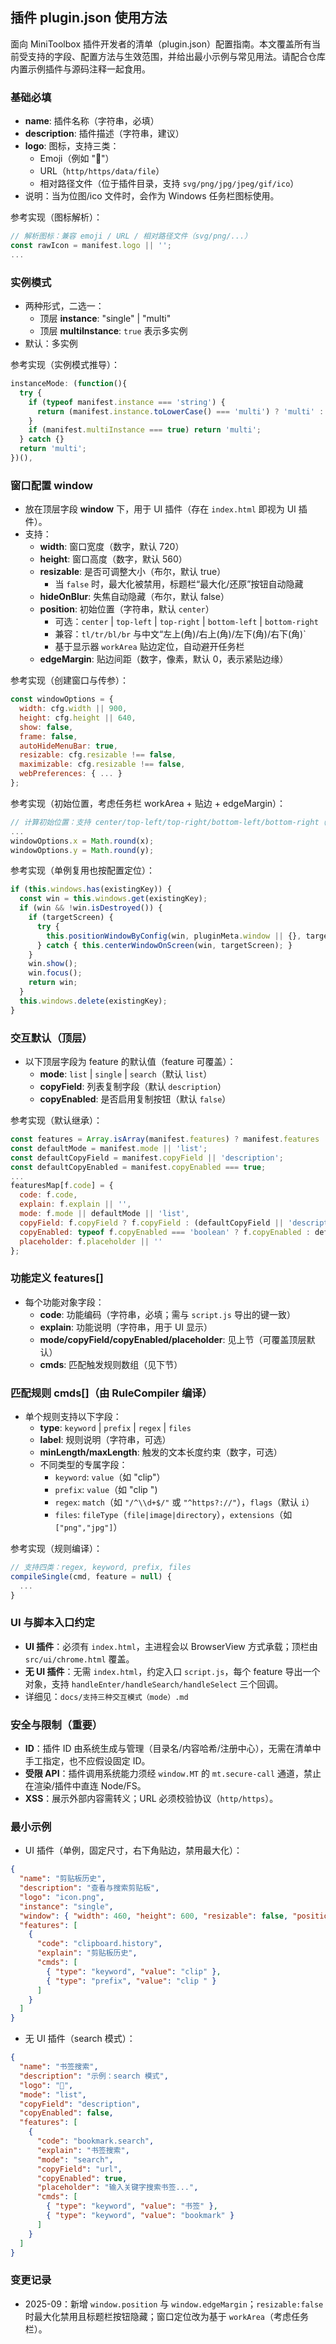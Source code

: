 ## 插件 plugin.json 使用方法

面向 MiniToolbox 插件开发者的清单（plugin.json）配置指南。本文覆盖所有当前受支持的字段、配置方法与生效范围，并给出最小示例与常见用法。请配合仓库内置示例插件与源码注释一起食用。

### 基础必填
- **name**: 插件名称（字符串，必填）
- **description**: 插件描述（字符串，建议）
- **logo**: 图标，支持三类：
  - Emoji（例如 "🔧"）
  - URL（`http/https/data/file`）
  - 相对路径文件（位于插件目录，支持 `svg/png/jpg/jpeg/gif/ico`）
- 说明：当为位图/ico 文件时，会作为 Windows 任务栏图标使用。

参考实现（图标解析）：
```106:123:src/core/pluginManager.js
// 解析图标：兼容 emoji / URL / 相对路径文件（svg/png/...）
const rawIcon = manifest.logo || '';
...
```

### 实例模式
- 两种形式，二选一：
  - 顶层 **instance**: "single" | "multi"
  - 顶层 **multiInstance**: `true` 表示多实例
- 默认：多实例

参考实现（实例模式推导）：
```135:143:src/core/pluginManager.js
instanceMode: (function(){
  try {
    if (typeof manifest.instance === 'string') {
      return (manifest.instance.toLowerCase() === 'multi') ? 'multi' : 'single';
    }
    if (manifest.multiInstance === true) return 'multi';
  } catch {}
  return 'multi';
})(),
```

### 窗口配置 window
- 放在顶层字段 **window** 下，用于 UI 插件（存在 `index.html` 即视为 UI 插件）。
- 支持：
  - **width**: 窗口宽度（数字，默认 720）
  - **height**: 窗口高度（数字，默认 560）
  - **resizable**: 是否可调整大小（布尔，默认 true）
    - 当 `false` 时，最大化被禁用，标题栏“最大化/还原”按钮自动隐藏
  - **hideOnBlur**: 失焦自动隐藏（布尔，默认 false）
  - **position**: 初始位置（字符串，默认 `center`）
    - 可选：`center` | `top-left` | `top-right` | `bottom-left` | `bottom-right`
    - 兼容：`tl/tr/bl/br` 与中文“左上(角)/右上(角)/左下(角)/右下(角)`
    - 基于显示器 `workArea` 贴边定位，自动避开任务栏
  - **edgeMargin**: 贴边间距（数字，像素，默认 0，表示紧贴边缘）

参考实现（创建窗口与传参）：
```62:83:src/core/windowManager.js
const windowOptions = {
  width: cfg.width || 900,
  height: cfg.height || 640,
  show: false,
  frame: false,
  autoHideMenuBar: true,
  resizable: cfg.resizable !== false,
  maximizable: cfg.resizable !== false,
  webPreferences: { ... }
};
```

参考实现（初始位置，考虑任务栏 workArea + 贴边 + edgeMargin）：
```85:121:src/core/windowManager.js
// 计算初始位置：支持 center/top-left/top-right/bottom-left/bottom-right（基于 workArea，考虑任务栏）
...
windowOptions.x = Math.round(x);
windowOptions.y = Math.round(y);
```

参考实现（单例复用也按配置定位）：
```36:51:src/core/windowManager.js
if (this.windows.has(existingKey)) {
  const win = this.windows.get(existingKey);
  if (win && !win.isDestroyed()) {
    if (targetScreen) {
      try {
        this.positionWindowByConfig(win, pluginMeta.window || {}, targetScreen);
      } catch { this.centerWindowOnScreen(win, targetScreen); }
    }
    win.show();
    win.focus();
    return win;
  }
  this.windows.delete(existingKey);
}
```

### 交互默认（顶层）
- 以下顶层字段为 feature 的默认值（feature 可覆盖）：
  - **mode**: `list` | `single` | `search`（默认 `list`）
  - **copyField**: 列表复制字段（默认 `description`）
  - **copyEnabled**: 是否启用复制按钮（默认 `false`）

参考实现（默认继承）：
```86:104:src/core/pluginManager.js
const features = Array.isArray(manifest.features) ? manifest.features : [];
const defaultMode = manifest.mode || 'list';
const defaultCopyField = manifest.copyField || 'description';
const defaultCopyEnabled = manifest.copyEnabled === true;
...
featuresMap[f.code] = {
  code: f.code,
  explain: f.explain || '',
  mode: f.mode || defaultMode || 'list',
  copyField: f.copyField ? f.copyField : (defaultCopyField || 'description'),
  copyEnabled: typeof f.copyEnabled === 'boolean' ? f.copyEnabled : defaultCopyEnabled,
  placeholder: f.placeholder || ''
};
```

### 功能定义 features[]
- 每个功能对象字段：
  - **code**: 功能编码（字符串，必填；需与 `script.js` 导出的键一致）
  - **explain**: 功能说明（字符串，用于 UI 显示）
  - **mode/copyField/copyEnabled/placeholder**: 见上节（可覆盖顶层默认）
  - **cmds**: 匹配触发规则数组（见下节）

### 匹配规则 cmds[]（由 RuleCompiler 编译）
- 单个规则支持以下字段：
  - **type**: `keyword` | `prefix` | `regex` | `files`
  - **label**: 规则说明（字符串，可选）
  - **minLength/maxLength**: 触发的文本长度约束（数字，可选）
  - 不同类型的专属字段：
    - `keyword`: `value`（如 "clip"）
    - `prefix`: `value`（如 "clip ")
    - `regex`: `match`（如 `"/^\\d+$/"` 或 `"^https?://"`），`flags`（默认 `i`）
    - `files`: `fileType`（`file|image|directory`），`extensions`（如 `["png","jpg"]`）

参考实现（规则编译）：
```24:69:src/core/ruleCompiler.js
// 支持四类：regex, keyword, prefix, files
compileSingle(cmd, feature = null) {
  ...
}
```

### UI 与脚本入口约定
- **UI 插件**：必须有 `index.html`，主进程会以 BrowserView 方式承载；顶栏由 `src/ui/chrome.html` 覆盖。
- **无 UI 插件**：无需 `index.html`，约定入口 `script.js`，每个 feature 导出一个对象，支持 `handleEnter/handleSearch/handleSelect` 三个回调。
- 详细见：`docs/支持三种交互模式（mode）.md`

### 安全与限制（重要）
- **ID**：插件 ID 由系统生成与管理（目录名/内容哈希/注册中心），无需在清单中手工指定，也不应假设固定 ID。
- **受限 API**：插件调用系统能力须经 `window.MT` 的 `mt.secure-call` 通道，禁止在渲染/插件中直连 Node/FS。
- **XSS**：展示外部内容需转义；URL 必须校验协议（`http/https`）。

### 最小示例
- UI 插件（单例，固定尺寸，右下角贴边，禁用最大化）：
```json
{
  "name": "剪贴板历史",
  "description": "查看与搜索剪贴板",
  "logo": "icon.png",
  "instance": "single",
  "window": { "width": 460, "height": 600, "resizable": false, "position": "bottom-right", "edgeMargin": 8 },
  "features": [
    {
      "code": "clipboard.history",
      "explain": "剪贴板历史",
      "cmds": [
        { "type": "keyword", "value": "clip" },
        { "type": "prefix", "value": "clip " }
      ]
    }
  ]
}
```

- 无 UI 插件（search 模式）：
```json
{
  "name": "书签搜索",
  "description": "示例：search 模式",
  "logo": "🔖",
  "mode": "list",
  "copyField": "description",
  "copyEnabled": false,
  "features": [
    {
      "code": "bookmark.search",
      "explain": "书签搜索",
      "mode": "search",
      "copyField": "url",
      "copyEnabled": true,
      "placeholder": "输入关键字搜索书签...",
      "cmds": [
        { "type": "keyword", "value": "书签" },
        { "type": "keyword", "value": "bookmark" }
      ]
    }
  ]
}
```

### 变更记录
- 2025-09：新增 `window.position` 与 `window.edgeMargin`；`resizable:false` 时最大化禁用且标题栏按钮隐藏；窗口定位改为基于 `workArea`（考虑任务栏）。


